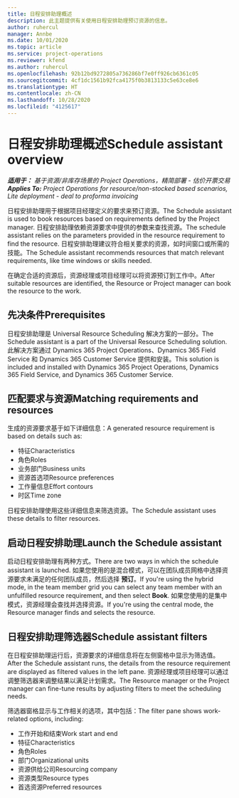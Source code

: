 ```yaml
---
title: 日程安排助理概述
description: 此主题提供有关使用日程安排助理预订资源的信息。
author: ruhercul
manager: Annbe
ms.date: 10/01/2020
ms.topic: article
ms.service: project-operations
ms.reviewer: kfend
ms.author: ruhercul
ms.openlocfilehash: 92b12bd9272805a736286bf7e0ff926cb6361c05
ms.sourcegitcommit: 4cf1dc1561b92fca4175f0b3813133c5e63ce8e6
ms.translationtype: HT
ms.contentlocale: zh-CN
ms.lasthandoff: 10/28/2020
ms.locfileid: "4125617"
---
```

# <a name="schedule-assistant-overview"></a><span data-ttu-id="fb0a4-103">日程安排助理概述</span><span class="sxs-lookup"><span data-stu-id="fb0a4-103">Schedule assistant overview</span></span>

<span data-ttu-id="fb0a4-104">_**适用于：** 基于资源/非库存场景的 Project Operations，精简部署 - 估价开票交易_</span><span class="sxs-lookup"><span data-stu-id="fb0a4-104">_**Applies To:** Project Operations for resource/non-stocked based scenarios, Lite deployment - deal to proforma invoicing_</span></span>

<span data-ttu-id="fb0a4-105">日程安排助理用于根据项目经理定义的要求来预订资源。</span><span class="sxs-lookup"><span data-stu-id="fb0a4-105">The Schedule assistant is used to book resources based on requirements defined by the Project manager.</span></span> <span data-ttu-id="fb0a4-106">日程安排助理依赖资源要求中提供的参数来查找资源。</span><span class="sxs-lookup"><span data-stu-id="fb0a4-106">The schedule assistant relies on the parameters provided in the resource requirement to find the resource.</span></span> <span data-ttu-id="fb0a4-107">日程安排助理建议符合相关要求的资源，如时间窗口或所需的技能。</span><span class="sxs-lookup"><span data-stu-id="fb0a4-107">The Schedule assistant recommends resources that match relevant requirements, like time windows or skills needed.</span></span>

<span data-ttu-id="fb0a4-108">在确定合适的资源后，资源经理或项目经理可以将资源预订到工作中。</span><span class="sxs-lookup"><span data-stu-id="fb0a4-108">After suitable resources are identified, the Resource or Project manager can book the resource to the work.</span></span>

## <a name="prerequisites"></a><span data-ttu-id="fb0a4-109">先决条件</span><span class="sxs-lookup"><span data-stu-id="fb0a4-109">Prerequisites</span></span>

<span data-ttu-id="fb0a4-110">日程安排助理是 Universal Resource Scheduling 解决方案的一部分。</span><span class="sxs-lookup"><span data-stu-id="fb0a4-110">The Schedule assistant is a part of the Universal Resource Scheduling solution.</span></span> <span data-ttu-id="fb0a4-111">此解决方案通过 Dynamics 365 Project Operations、Dynamics 365 Field Service 和 Dynamics 365 Customer Service 提供和安装。</span><span class="sxs-lookup"><span data-stu-id="fb0a4-111">This solution is included and installed with Dynamics 365 Project Operations, Dynamics 365 Field Service, and Dynamics 365 Customer Service.</span></span>

## <a name="matching-requirements-and-resources"></a><span data-ttu-id="fb0a4-112">匹配要求与资源</span><span class="sxs-lookup"><span data-stu-id="fb0a4-112">Matching requirements and resources</span></span>

<span data-ttu-id="fb0a4-113">生成的资源要求基于如下详细信息：</span><span class="sxs-lookup"><span data-stu-id="fb0a4-113">A generated resource requirement is based on details such as:</span></span>

-   <span data-ttu-id="fb0a4-114">特征</span><span class="sxs-lookup"><span data-stu-id="fb0a4-114">Characteristics</span></span>
-   <span data-ttu-id="fb0a4-115">角色</span><span class="sxs-lookup"><span data-stu-id="fb0a4-115">Roles</span></span>
-   <span data-ttu-id="fb0a4-116">业务部门</span><span class="sxs-lookup"><span data-stu-id="fb0a4-116">Business units</span></span>
-   <span data-ttu-id="fb0a4-117">资源首选项</span><span class="sxs-lookup"><span data-stu-id="fb0a4-117">Resource preferences</span></span>
-   <span data-ttu-id="fb0a4-118">工作量信息</span><span class="sxs-lookup"><span data-stu-id="fb0a4-118">Effort contours</span></span>
-   <span data-ttu-id="fb0a4-119">时区</span><span class="sxs-lookup"><span data-stu-id="fb0a4-119">Time zone</span></span>

<span data-ttu-id="fb0a4-120">日程安排助理使用这些详细信息来筛选资源。</span><span class="sxs-lookup"><span data-stu-id="fb0a4-120">The Schedule assistant uses these details to filter resources.</span></span>

## <a name="launch-the-schedule-assistant"></a><span data-ttu-id="fb0a4-121">启动日程安排助理</span><span class="sxs-lookup"><span data-stu-id="fb0a4-121">Launch the Schedule assistant</span></span>

<span data-ttu-id="fb0a4-122">启动日程安排助理有两种方式。</span><span class="sxs-lookup"><span data-stu-id="fb0a4-122">There are two ways in which the schedule assistant is launched.</span></span> <span data-ttu-id="fb0a4-123">如果您使用的是混合模式，可以在团队成员网格中选择资源要求未满足的任何团队成员，然后选择 **预订**。</span><span class="sxs-lookup"><span data-stu-id="fb0a4-123">If you're using the hybrid mode, in the team member grid you can select any team member with an unfulfilled resource requirement, and then select **Book**.</span></span> <span data-ttu-id="fb0a4-124">如果您使用的是集中模式，资源经理会查找并选择资源。</span><span class="sxs-lookup"><span data-stu-id="fb0a4-124">If you're using the central mode, the Resource manager finds and selects the resource.</span></span>

## <a name="schedule-assistant-filters"></a><span data-ttu-id="fb0a4-125">日程安排助理筛选器</span><span class="sxs-lookup"><span data-stu-id="fb0a4-125">Schedule assistant filters</span></span>

<span data-ttu-id="fb0a4-126">在日程安排助理运行后，资源要求的详细信息将在左侧窗格中显示为筛选值。</span><span class="sxs-lookup"><span data-stu-id="fb0a4-126">After the Schedule assistant runs, the details from the resource requirement are displayed as filtered values in the left pane.</span></span> <span data-ttu-id="fb0a4-127">资源经理或项目经理可以通过调整筛选器来调整结果以满足计划需求。</span><span class="sxs-lookup"><span data-stu-id="fb0a4-127">The Resource manager or the Project manager can fine-tune results by adjusting filters to meet the scheduling needs.</span></span>

<span data-ttu-id="fb0a4-128">筛选器窗格显示与工作相关的选项，其中包括：</span><span class="sxs-lookup"><span data-stu-id="fb0a4-128">The filter pane shows work-related options, including:</span></span>

-   <span data-ttu-id="fb0a4-129">工作开始和结束</span><span class="sxs-lookup"><span data-stu-id="fb0a4-129">Work start and end</span></span>
-   <span data-ttu-id="fb0a4-130">特征</span><span class="sxs-lookup"><span data-stu-id="fb0a4-130">Characteristics</span></span>
-   <span data-ttu-id="fb0a4-131">角色</span><span class="sxs-lookup"><span data-stu-id="fb0a4-131">Roles</span></span>
-   <span data-ttu-id="fb0a4-132">部门</span><span class="sxs-lookup"><span data-stu-id="fb0a4-132">Organizational units</span></span>
-   <span data-ttu-id="fb0a4-133">资源供给公司</span><span class="sxs-lookup"><span data-stu-id="fb0a4-133">Resourcing company</span></span>
-   <span data-ttu-id="fb0a4-134">资源类型</span><span class="sxs-lookup"><span data-stu-id="fb0a4-134">Resource types</span></span>
-   <span data-ttu-id="fb0a4-135">首选资源</span><span class="sxs-lookup"><span data-stu-id="fb0a4-135">Preferred resources</span></span>
